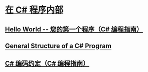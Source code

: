# [在 C# 程序内部](index.md)
## [Hello World -- 您的第一个程序（C# 编程指南）](hello-world-your-first-program.md)
## [General Structure of a C# Program](TocOutOfQuery)
## [C# 编码约定（C# 编程指南）](coding-conventions.md)
